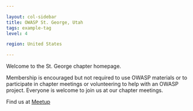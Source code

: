 ```yaml
---

layout: col-sidebar
title: OWASP St. George, Utah
tags: example-tag
level: 4

region: United States

---
```


Welcome to the St. George chapter homepage.

Membership is encouraged but not required to use OWASP materials or to participate in chapter meetings or volunteering to help with an OWASP project. Everyone is welcome to join us at our chapter meetings. 

Find us at [Meetup](https://www.meetup.com/St-George-Open-Web-Application-Security-Project-OWASP/)








